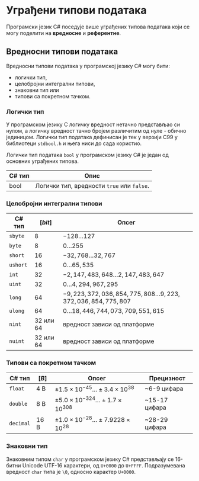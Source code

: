 # Уграђени типови података

Програмски језик C# поседује више уграђених типова података који се могу
поделити на **вредносне** и **референтне**.

## Вредносни типови података

Вредносни типови података у програмској језику C# могу бити:

* логички тип,
* целобројни интегрални типови,
* знаковни тип или
* типови са покретном тачком.

### Логички тип

У програмском језику C логичку вредност нетачно представљао си нулом, а логичку
вредност тачно бројем различитим од нуле - обично јединицом. Логички тип
података дефинисан је тек у верзији C99 у библиотеци `stdbool.h` и њега ниси до
сада користио.

Логички тип података `bool` у програмском језику C# је један од основних
уграђених типова.

| C# тип | Опис                                       |
|--------|--------------------------------------------|
| bool   | Логички тип, вредности `true` или `false`. |


### Целобројни интегрални типови

| C# тип   | $[bit]$   | Опсег                                                        |
|----------|-----------|--------------------------------------------------------------|
| `sbyte`  | 8         | $-128\ldots 127$                                             |
| `byte`   | 8         | $0\ldots 255$                                                |
| `short`  | 16        | $-32,768\ldots 32,767$                                       |
| `ushort` | 16        | $0\ldots 65,535$                                             |
| `int`    | 32        | $-2,147,483,648\ldots 2,147,483,647$                         |
| `uint`   | 32        | $0\ldots 4,294,967,295$                                      |
| `long`   | 64        | $-9,223,372,036,854,775,808\ldots 9,223,372,036,854,775,807$ |
| `ulong`  | 64        | $0\ldots 18,446,744,073,709,551,615$                         |
| `nint`   | 32 или 64 | вредност зависи од платформе                                 |
| `nuint`  | 32 или 64 | вредност зависи од платформе                                 |

### Типови са покретном тачком

| C# тип    | $[B]$ | Опсег                                               | Прецизност    |
|-----------|-------|-----------------------------------------------------|---------------|
| `float`   | 4 B   | $±1.5\times{10^{−45}}\ldots ±3.4\times{10^{38}}$    | ~6-9 цифара   |
| `double`  | 8 B   | $±5.0\times{10^{−324}}\ldots ±1.7\times{10^{308}}$  | ~15-17 цифара |
| `decimal` | 16 B  | $±1.0\times{10^{-28}}\ldots ±7.9228\times{10^{28}}$ | ~28-29 цифара |

### Знаковни тип

Знаковним типом `char` у програмском језику C# представљају се 16-битни Unicode
UTF-16 карактери, од `U+0000` до `U+FFFF`. Подразумевана вредност `char` типа
је `\0`, односно карактер `U+0000`.

